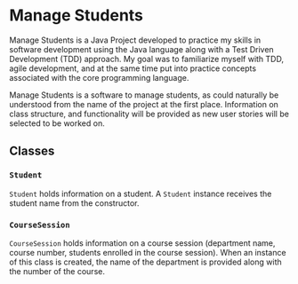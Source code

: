 # Manage Students

Manage Students is a Java Project developed to practice my skills in software development using the Java language along with a Test Driven Development (TDD) approach. My goal was to familiarize myself with TDD, agile development, and at the same time put into practice concepts associated with the core programming language.

Manage Students is a software to manage students, as could naturally be understood from the name of the project at the first place. Information on class structure, and functionality will be provided as new user stories will be selected to be worked on.

## Classes

### `Student`

`Student` holds information on a student. A `Student` instance receives the student name from the constructor.

### `CourseSession`

`CourseSession` holds information on a course session (department name, course number, students enrolled in the course session). When an instance of this class is created, the name of the department is provided along with the number of the course.